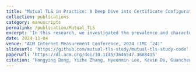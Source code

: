 ```yaml
---
title: "Mutual TLS in Practice: A Deep Dive into Certificate Configurations and Privacy Issues"
collection: publications
category: manuscripts
permalink: /publication/Mutual_TLS
excerpt: 'In this research, we investigated the prevalence and characteristics of mutual TLS connections, including the associated services and patterns of certificate usage. Specifically, by analyzing TLS connection logs collected from a large campus network over 23 months, we identified over 2.2 million unique server certificates and over 3.4 million unique client certificates used in over 1.2 billion mutual TLS connections. Using this data, we examined security concerns, non-standard behaviors in certificate sharing, and the privacy implications of sensitive information found in mutual TLS certificates.'
date: 2024-11-04 
venue: "ACM Internet Measurement Conference, 2024 (IMC ’24)"
slidesurl: 'https://github.com/mutual-tls-study/mutual-tls-study-code'
paperurl: 'https://dl.acm.org/doi/10.1145/3646547.3688415'
citation: "Hongying Dong, Yizhe Zhang, Hyeonmin Lee, Kevin Du, Guancheng Tu, and Yixin Sun. Mutual TLS in Practice: A Deep Dive into Certificate Configurations and Privacy Issues. In Proceedings of the ACM Internet Measurement Conference, 2024 (IMC ’24)."
---
```

